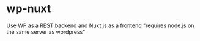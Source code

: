 # wp-nuxt
Use WP as a REST backend and Nuxt.js as a frontend "requires node.js on the same server as wordpress"
